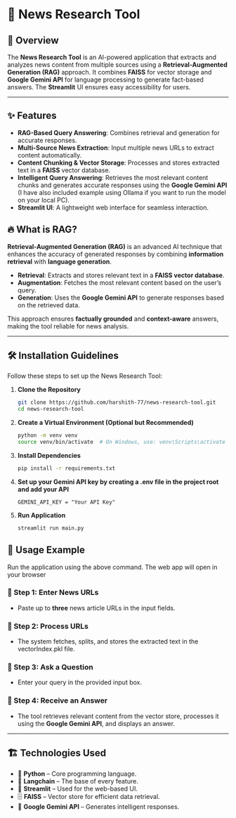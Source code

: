 # 📰 News Research Tool

## 📌 Overview
The **News Research Tool** is an AI-powered application that extracts and analyzes news content from multiple sources using a **Retrieval-Augmented Generation (RAG)** approach. It combines **FAISS** for vector storage and **Google Gemini API** for language processing to generate fact-based answers. The **Streamlit** UI ensures easy accessibility for users.  

---

## ✨ Features
- **RAG-Based Query Answering**: Combines retrieval and generation for accurate responses.
- **Multi-Source News Extraction**: Input multiple news URLs to extract content automatically.
- **Content Chunking & Vector Storage**: Processes and stores extracted text in a **FAISS** vector database.
- **Intelligent Query Answering**: Retrieves the most relevant content chunks and generates accurate responses using the **Google Gemini API** (I have also included example using Ollama if you want to run the model on your local PC).
- **Streamlit UI**: A lightweight web interface for seamless interaction.


## 🔥 What is RAG?  
**Retrieval-Augmented Generation (RAG)** is an advanced AI technique that enhances the accuracy of generated responses by combining **information retrieval** with **language generation**.  
- **Retrieval**: Extracts and stores relevant text in a **FAISS vector database**.  
- **Augmentation**: Fetches the most relevant content based on the user’s query.  
- **Generation**: Uses the **Google Gemini API** to generate responses based on the retrieved data.  

This approach ensures **factually grounded** and **context-aware** answers, making the tool reliable for news analysis.  

---

## 🛠️ Installation Guidelines
Follow these steps to set up the News Research Tool:

1. **Clone the Repository**
   ```bash
   git clone https://github.com/harshith-77/news-research-tool.git
   cd news-research-tool

2. **Create a Virtual Environment (Optional but Recommended)**
   ```bash
   python -m venv venv
   source venv/bin/activate  # On Windows, use: venv\Scripts\activate

3. **Install Dependencies**
   ```bash
   pip install -r requirements.txt
   
4. **Set up your Gemini API key by creating a .env file in the project root and add your API**
   ```
   GEMINI_API_KEY = "Your API Key"

5. **Run Application**
   ```bash
   streamlit run main.py

## 🚀 Usage Example  

Run the application using the above command. The web app will open in your browser

### 🔹 Step 1: Enter News URLs  
- Paste up to **three** news article URLs in the input fields.  

### 🔹 Step 2: Process URLs  
- The system fetches, splits, and stores the extracted text in the vectorIndex.pkl file.  

### 🔹 Step 3: Ask a Question  
- Enter your query in the provided input box.  

### 🔹 Step 4: Receive an Answer  
- The tool retrieves relevant content from the vector store, processes it using the **Google Gemini API**, and displays an answer.  

---

## 🏗️ Technologies Used  
- 🐍 **Python** – Core programming language.  
- 🔗 **Langchain** – The base of every feature.
- 🎨 **Streamlit** – Used for the web-based UI.  
- 🗄️ **FAISS** – Vector store for efficient data retrieval.  
- 🧠 **Google Gemini API** – Generates intelligent responses.   
